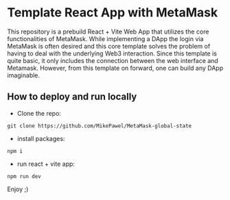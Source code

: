 # Template React App with MetaMask

This repository is a prebuild React + Vite Web App that utilizes the core functionalities of MetaMask. While implementing a DApp the login via MetaMask is often desired and this core template solves the problem of having to deal with the underlying Web3 interaction. Since this template is quite basic, it only includes the connection between the web interface and Metamask. However, from this template on forward, one can build any DApp imaginable.

## How to deploy and run locally

- Clone the repo:
```
git clone https://github.com/MikePawel/MetaMask-global-state
```
- install packages:
```
npm i
```
- run react + vite app:
```
npm run dev
```

Enjoy ;)
